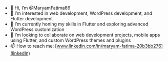 - 👋 Hi, I’m @MaryamFatima66
- 👀 I’m interested in web development, WordPress development, and Flutter development
- 🌱 I’m currently honing my skills in Flutter and exploring advanced WordPress customization
- 💞️ I’m looking to collaborate on web development projects, mobile apps using Flutter, and custom WordPress themes and plugins
- 📫 How to reach me: [www.linkedin.com/in/maryam-fatima-20b3bb276](linkedIn)

<!---
MaryamFatima66/MaryamFatima66 is a ✨ special ✨ repository because its `README.md` (this file) appears on your GitHub profile.
You can click the Preview link to take a look at your changes.
--->
